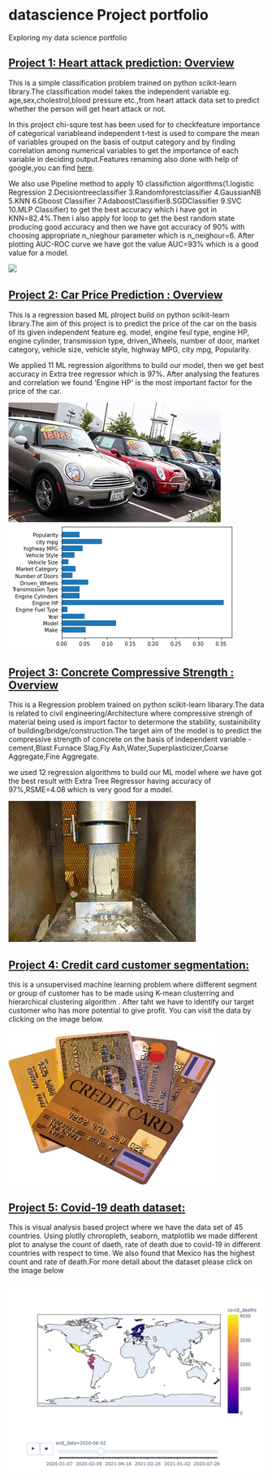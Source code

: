 # datascience Project portfolio
Exploring my data science portfolio

## [Project 1: Heart attack  prediction: Overview](https://github.com/NaveenKumarMaurya/HeartAttackPrediction#heartattackprediction)
This is a simple classification problem trained on python scikit-learn library.The classification model takes 
the independent variable eg. age,sex,cholestrol,blood pressure etc.,from heart attack data set to predict 
whether the person will get heart attack or not.

In this project chi-squre test has been used for to checkfeature importance of categorical variableand independent t-test is used to compare the mean of variables
grouped on the basis of output category and by finding correlation among numerical variables to get the 
importance of each variable in deciding output.Features renaming also done with help of google,you can find [here](https://archive.ics.uci.edu/ml/datasets/Heart+Disease/).

We also use Pipeline method to apply 10 classifiction algorithms(1.logistic Regression 2.Decisiontreeclassifier 
3.Randomforestclassifier 4.GaussianNB 5.KNN 6.Gboost Classifier 7.AdaboostClassifier8.SGDClassifier 9.SVC 10.MLP Classifier)
to get the best accuracy which i have got in KNN=82.4%.Then i also apply for loop to get the best random
state producing good accuracy and then we have got accuracy of 90% with choosing appropriate n_nieghour parameter which is n_neighour=6.
After plotting AUC-ROC curve we have got the value AUC=93% which is a good value for a model.

![](https://github.com/NaveenKumarMaurya/my-datascience-project/blob/main/heart-attack-silent%20(1).jpg)

## [Project 2: Car Price Prediction : Overview](https://github.com/NaveenKumarMaurya/datascience-project-portfolio/blob/main/car%20price%20prediction.ipynb)
This is a regression based ML plroject build  on python scikit-learn library.The aim of this project is to predict the price of the car on the basis of its given independent feature eg. model, engine feul type, engine HP, engine cylinder, transmission type, driven_Wheels, number of door, market category, vehicle size, vehicle style,
highway MPG, city mpg, Popularity.

We applied 11 ML regression algorithms to build our model, then we get best accuracy in Extra tree regressor which is 97%.
After analysing the features and correlation we found 'Engine HP' is the most important factor for the price of the car.

![](https://github.com/NaveenKumarMaurya/datascience-project-portfolio/blob/main/car%20images.jpg)![](https://github.com/NaveenKumarMaurya/datascience-project-portfolio/blob/main/car%20feature%20importance.png)

## [Project 3: Concrete Compressive Strength : Overview](https://github.com/NaveenKumarMaurya/datascience-project-portfolio/blob/main/concrete-data-eda-model-acc-97.ipynb)
This is a Regression problem trained on python scikit-learn libarary.The data is related to civil engineering/Architecture where compressive strengh of material being used is import factor to determone the stability, sustainibility of building/bridge/construction.The target aim of the model is to predict the compressive strength of concrete on the basis of independent  variable -cement,Blast Furnace Slag,Fly Ash,Water,Superplasticizer,Coarse Aggregate,Fine Aggregate.

we used 12 regression algorithms to build our ML model where we have got the best result with Extra Tree Regressor having accuracy of 97%,RSME=4.08 which is very good for a model.

![](https://github.com/NaveenKumarMaurya/datascience-project-portfolio/blob/main/concrete%20%20image.jpg)

## [Project 4: Credit card customer segmentation:](https://github.com/NaveenKumarMaurya/datascience-project-portfolio/blob/main/Credit%20card%20customer%20segmentation.ipynb)
this is a unsupervised machine learning problem where diifferent segment or group of customer has to be made using K-mean clusterring and hierarchical clustering algorithm .
After taht we have to identify our target customer who has more potential to give profit.
You can visit  the data by clicking on the image below.

[![](https://github.com/NaveenKumarMaurya/datascience-project-portfolio/blob/main/Credit-cards%20images.jpg) ](https://www.kaggle.com/aryashah2k/credit-card-customer-data)

## [Project 5: Covid-19 death dataset:](https://github.com/NaveenKumarMaurya/datascience-project-portfolio/blob/main/covid-19-death-eda-visualisation.ipynb)
This is visual analysis based project where we have the data set of 45 countries. Using plotlly chroropleth, seaborn, matplotlib we made different plot to analyse the count of 
daeth, rate of death due to covid-19 in different countries with respect to time.
We also found that Mexico has the highest count and rate of death.For more detail about the dataset please click on the image below

[![](https://github.com/NaveenKumarMaurya/datascience-project-portfolio/blob/main/covid-19%20death%20map.png)](https://www.kaggle.com/dhruvildave/covid19-deaths-dataset)
